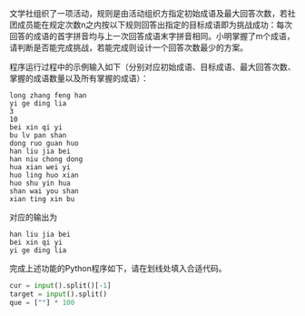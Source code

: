 文学社组织了一项活动，规则是由活动组织方指定初始成语及最大回答次数，若社团成员能在规定次数n之内按以下规则回答出指定的目标成语即为挑战成功：每次回答的成语的首字拼音均与上一次回答成语末字拼音相同。小明掌握了m个成语，请判断是否能完成挑战，若能完成则设计一个回答次数最少的方案。

程序运行过程中的示例输入如下（分别对应初始成语、目标成语、最大回答次数、掌握的成语数量以及所有掌握的成语）：
```input
long zhang feng han
yi ge ding lia
3
10
bei xin qi yi
bu lv pan shan
dong ruo guan huo
han liu jia bei
han niu chong dong
hua xian wei yi
huo ling huo xian
huo shu yin hua
shan wai you shan
xian ting xin bu
```
对应的输出为
```output
han liu jia bei
bei xin qi yi
yi ge ding lia
```

完成上述功能的Python程序如下，请在划线处填入合适代码。
```py
cur = input().split()[-1]
target = input().split()
que = [""] * 100
```
